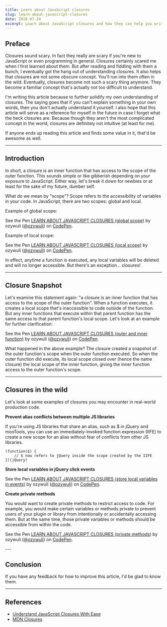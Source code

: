 ```yaml
---
title: Learn about JavaScript closures
slug: learn-about-javascript-closures
date: 2018-07-24
excerpt: Learn about JavaScript closures and how they can help you write better code
---
```


## Preface

Closures sound scary. In fact they really are scary if you're new to JavaScript or even programming in general. Closures certainly scared me when I first learned about them. But after reading and fiddling with them a bunch, I eventually got the hang out of understanding closures. It also helps that closures are not some obscure concept. You'll run into them often in the wild. Eventually, closures become not such a scary thing anymore. They become a familiar concept that's actually not too difficult to understand. 

I'm writing this article because to further solidify my own understanding of closures. The saying goes that if you can't explain something in your own words, then you don't actually understand it yourself. I also hope that this article will serve as a reference for myself in the future in case I forget what the heck closures are. Because though they aren't the most complicated concept in the world, closures are definitely not intuitive (at least for me).

If anyone ends up reading this article and finds some value in it, that'd be awesome as well.

---

## Introduction

In short, a closure is an inner function that has access to the scope of the outer function. This sounds simple or like gibberish depending on your exposure to JavaScript. Either way, let's break it down for newbies or at least for the sake of my future, dumber self.

What do we mean by "scope"? Scope refers to the accessibility of variables in your code. In JavaScript, there are two scopes: global and local.

Example of global scope:

<p>
    <p data-height="265" data-theme-id="0" data-slug-hash="NOqbbg" data-default-tab="js,result" data-user="ozywuli" data-pen-title="LEARN ABOUT JAVASCRIPT CLOSURES (global scope)" class="codepen">See the Pen <a href="https://codepen.io/ozywuli/pen/NOqbbg/">LEARN ABOUT JAVASCRIPT CLOSURES (global scope)</a> by ozywuli (<a href="https://codepen.io/ozywuli">@ozywuli</a>) on <a href="https://codepen.io">CodePen</a>.</p>
<script async src="https://static.codepen.io/assets/embed/ei.js"></script>
</p>

Example of local scope:

<p>
    <p data-height="265" data-theme-id="0" data-slug-hash="RePoKW" data-default-tab="js,result" data-user="ozywuli" data-pen-title="LEARN ABOUT JAVASCRIPT CLOSURES (local scope)" class="codepen">See the Pen <a href="https://codepen.io/ozywuli/pen/RePoKW/">LEARN ABOUT JAVASCRIPT CLOSURES (local scope)</a> by ozywuli (<a href="https://codepen.io/ozywuli">@ozywuli</a>) on <a href="https://codepen.io">CodePen</a>.</p>
<script async src="https://static.codepen.io/assets/embed/ei.js"></script>
</p>

In effect, anytime a function is executed, any local variables will be deleted and will no longer accessible. But there's an exception... closures!

---

## Closure Snapshot

Let's examine this statement again: "a closure is an inner function that has access to the scope of the outer function". When a function executes, it creates a local scope that's inaccessible to code outside of the function. But any inner functions that execute within that parent function has the same access to that parent function's local scope. Let's look at an example for further clarification:

<p>
    <p data-height="265" data-theme-id="0" data-slug-hash="JmdbWq" data-default-tab="js,result" data-user="ozywuli" data-pen-title="LEARN ABOUT JAVASCRIPT CLOSURES (outer and inner function)" class="codepen">See the Pen <a href="https://codepen.io/ozywuli/pen/JmdbWq/">LEARN ABOUT JAVASCRIPT CLOSURES (outer and inner function)</a> by ozywuli (<a href="https://codepen.io/ozywuli">@ozywuli</a>) on <a href="https://codepen.io">CodePen</a>.</p>
<script async src="https://static.codepen.io/assets/embed/ei.js"></script>
</p>

What happened in the above example? The closure created a snapshot of the outer function's scope when the outer function executed. So when the outer function did execute, its local scope closed over (hence the name closure) the local scope of the inner function, giving the inner function access to the outer function's scope.

---

## Closures in the wild

Let's look at some examples of closures you may encounter in real-world production code.

**Prevent alias conflicts between multiple JS libraries**

If you're using JS libraries that share an alias, such as $ in jQuery and mooTools, you can use an immediately-invoked function expression (IIFE) to create a new scope for an alias without fear of conflicts from other JS libraries.

```
(function($) {
    // $ now refers to jQuery inside the scope created by the IIFE
})(jQuery)
```

**Store local variables in jQuery click events**

<p>
    <p data-height="265" data-theme-id="0" data-slug-hash="mzJOqE" data-default-tab="js,result" data-user="ozywuli" data-pen-title="LEARN ABOUT JAVASCRIPT CLOSURES (store local variables in events)" class="codepen">See the Pen <a href="https://codepen.io/ozywuli/pen/mzJOqE/">LEARN ABOUT JAVASCRIPT CLOSURES (store local variables in events)</a> by ozywuli (<a href="https://codepen.io/ozywuli">@ozywuli</a>) on <a href="https://codepen.io">CodePen</a>.</p>
<script async src="https://static.codepen.io/assets/embed/ei.js"></script>
</p>

**Create private methods**

You would want to create private methods to restrict access to code. For example, you would make certain variables or methods private to prevent users of your plugin or library from intentionally or accidentally accessing them. But at the same time, those private variables or methods should be accessible from within the code.

<p>
    <p data-height="265" data-theme-id="0" data-slug-hash="aROBYr" data-default-tab="js,result" data-user="ozywuli" data-pen-title="LEARN ABOUT JAVASCRIPT CLOSURES (private methods)" class="codepen">See the Pen <a href="https://codepen.io/ozywuli/pen/aROBYr/">LEARN ABOUT JAVASCRIPT CLOSURES (private methods)</a> by ozywuli (<a href="https://codepen.io/ozywuli">@ozywuli</a>) on <a href="https://codepen.io">CodePen</a>.</p>
<script async src="https://static.codepen.io/assets/embed/ei.js"></script>
</p>
---

## Conclusion

If you have any feedback for how to improve this article, I'd be glad to know them.

---

## References

- [Understand JavaScript Closures With Ease](http://javascriptissexy.com/understand-javascript-closures-with-ease/)
- [MDN Closures](https://developer.mozill.org/en-US/docs/Web/JavaScript/Closures)